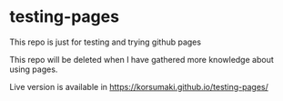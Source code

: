 # testing-pages
This repo is just for testing and trying github pages

This repo will be deleted when I have gathered more knowledge about using pages.

Live version is available in https://korsumaki.github.io/testing-pages/
